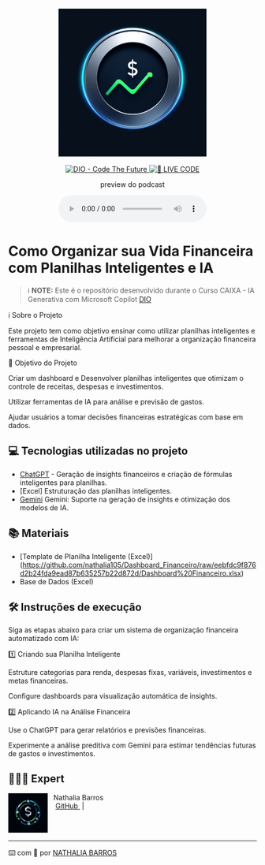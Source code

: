 <p align="center">
<a href="https://dio.me/">
<img 
    src="imagem_gerada (8).png" 
    width="300"    
alt="🔴 LIVE CODE">
</a>
</p>

<p align="center">
<a href="https://github.com/nathalia105/Dashboard_Financeiro/blob/main/README.MD">
    <img 
        src="https://img.shields.io/badge/DIO-Code_The_Future-28DA77?logo=youtube" 
        alt="DIO - Code The Future">
</a>
<a href="https://github.com/nathalia105/Dashboard_Financeiro/blob/main/README.MD">
<img 
    src="https://img.shields.io/badge/🔴_LIVE_CODE-FF5E72" 
    alt="🔴 LIVE CODE">
</a>
</p>

<p align="center">
    preview do podcast
</p>

<div align="center">
    <audio src="output/podcast.MP3" controls title="Podcast "></audio>
</div>

# Como Organizar sua Vida Financeira com Planilhas Inteligentes e IA


 > ℹ️ **NOTE:** Este é o repositório desenvolvido durante o Curso CAIXA - IA Generativa com Microsoft Copilot [DIO](https://dio.me)

ℹ️ Sobre o Projeto

Este projeto tem como objetivo ensinar como utilizar planilhas inteligentes e ferramentas de Inteligência Artificial para melhorar a organização financeira pessoal e empresarial.

🎯 Objetivo do Projeto

Criar um dashboard e Desenvolver planilhas inteligentes que otimizam o controle de receitas, despesas e investimentos.

Utilizar ferramentas de IA para análise e previsão de gastos.

Ajudar usuários a tomar decisões financeiras estratégicas com base em dados.

## 💻 Tecnologias utilizadas no projeto

- [ChatGPT](https://chat.openai.com/) - Geração de insights financeiros e criação de fórmulas inteligentes para planilhas.
- [Excel] Estruturação das planilhas inteligentes.
- [Gemini](https://gemini.google.com/app?hl=pt-BR) Gemini: Suporte na geração de insights e otimização dos modelos de IA.

## 📚 Materiais

- [Template de Planilha Inteligente (Excel)] (https://github.com/nathalia105/Dashboard_Financeiro/raw/eebfdc9f876d2b24fda9ead87b635257b22d872d/Dashboard%20Financeiro.xlsx)
- Base de Dados (Excel)


## 🛠️ Instruções de execução

Siga as etapas abaixo para criar um sistema de organização financeira automatizado com IA:

1️⃣ Criando sua Planilha Inteligente

Estruture categorias para renda, despesas fixas, variáveis, investimentos e metas financeiras.

Configure dashboards para visualização automática de insights.

2️⃣ Aplicando IA na Análise Financeira

Use o ChatGPT para gerar relatórios e previsões financeiras.

Experimente a análise preditiva com Gemini para estimar tendências futuras de gastos e investimentos.

## 👩🏿‍💻 Expert

<p>
    <img 
      align=left 
      margin=10 
      width=80 
      src="https://raw.githubusercontent.com/nathalia105/Dashboard_Financeiro/refs/heads/main/imagem_gerada%20(6).png"
    />
    <p>&nbsp&nbsp&nbspNathalia Barros<br>
    &nbsp&nbsp&nbsp
    <a 
        href="README.MD">
        GitHub
    </a>
    &nbsp;|&nbsp;
</p>
<br/><br/>
<p>

---

⌨️ com 💜 por [NATHALIA BARROS](README.MD)
